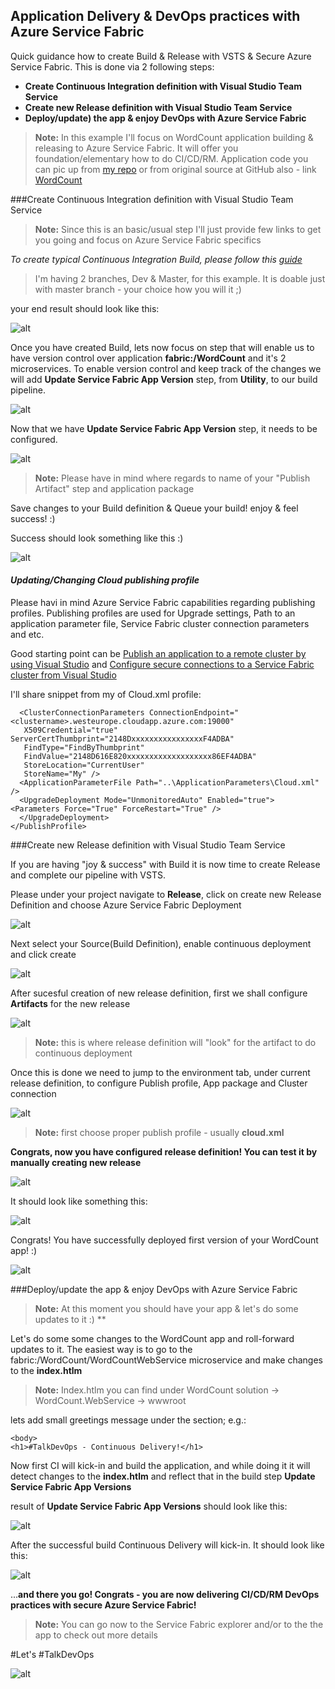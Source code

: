 ## Application Delivery & DevOps practices with Azure Service Fabric

Quick guidance how to create Build & Release with VSTS & Secure Azure Service Fabric. This is done via 2 following steps: 

- **Create Continuous Integration definition with Visual Studio Team Service** 
- **Create new Release definition with Visual Studio Team Service**
- **Deploy/update) the app & enjoy DevOps with Azure Service Fabric**

> **Note:** In this example I'll focus on WordCount application building & releasing to Azure Service Fabric. It will offer you foundation/elementary how to do CI/CD/RM. Application code you can pic up from [my repo]() or from original source at GitHub also - link [WordCount](https://github.com/Azure-Samples/service-fabric-dotnet-getting-started/tree/master/Services/WordCount)

###Create Continuous Integration definition with Visual Studio Team Service

> **Note:** Since this is an basic/usual step I'll just provide few links to get you going and focus on Azure Service Fabric specifics 
> 
*To create typical Continuous Integration Build, please follow this* [*guide*](https://www.visualstudio.com/en-us/docs/build/get-started/dot-net)
>
>I'm having 2 branches, Dev & Master, for this example. It is doable just with master branch - your choice how you will it ;)

your end result should look like this:

![alt](../images/vsts-asf-08.jpg)

Once you have created Build, lets now focus on step that will enable us to have version control over application **fabric:/WordCount** and it's 2 microservices. To enable version control and keep track of the changes we will add **Update Service Fabric App Version** step, from **Utility**, to our build pipeline. 

![alt](../images/vsts-asf-09.jpg)

Now that we have **Update Service Fabric App Version** step, it needs to be configured.

![alt](../images/vsts-asf-10.jpg) 

> **Note:** Please have in mind where regards to name of your "Publish Artifact" step and application package 


Save changes to your Build definition & Queue your build! enjoy & feel success! :)

Success should look something like this :)

![alt](../images/vsts-asf-11.jpg) 

#### *Updating/Changing Cloud publishing profile*
Please havi in mind Azure Service Fabric capabilities regarding publishing profiles. Publishing profiles are used for Upgrade settings, Path to an application parameter file, Service Fabric cluster connection parameters and etc.

Good starting point can be [Publish an application to a remote cluster by using Visual Studio](https://azure.microsoft.com/en-us/documentation/articles/service-fabric-publish-app-remote-cluster/) and [Configure secure connections to a Service Fabric cluster from Visual Studio](https://azure.microsoft.com/en-us/documentation/articles/service-fabric-visualstudio-configure-secure-connections/)

I'll share snippet from my of Cloud.xml profile:

      <ClusterConnectionParameters ConnectionEndpoint="<clustername>.westeurope.cloudapp.azure.com:19000" 
       X509Credential="true" ServerCertThumbprint="2148DxxxxxxxxxxxxxxxxF4ADBA" 
       FindType="FindByThumbprint" 
       FindValue="2148D616E820xxxxxxxxxxxxxxxxxxx86EF4ADBA" 
       StoreLocation="CurrentUser" 
       StoreName="My" />
      <ApplicationParameterFile Path="..\ApplicationParameters\Cloud.xml" />
      <UpgradeDeployment Mode="UnmonitoredAuto" Enabled="true">
    <Parameters Force="True" ForceRestart="True" />
      </UpgradeDeployment>
    </PublishProfile>


###Create new Release definition with Visual Studio Team Service

If you are having "joy & success" with Build it is now time to create Release and complete our pipeline with VSTS.

Please under your project navigate to **Release**, click on create new Release Definition and choose Azure Service Fabric Deployment

![alt](../images/vsts-asf-12.jpg) 

	
Next select your Source(Build Definition), enable continuous deployment and click create

![alt](../images/vsts-asf-13.jpg) 


After sucesful creation of new release definition, first we shall configure **Artifacts** for the new release

![alt](../images/vsts-asf-14.jpg) 

> **Note:** this is where release definition will "look" for the artifact to do continuous deployment 

Once this is done we need to jump to the environment tab, under current release definition, to configure Publish profile, App package and Cluster connection 

![alt](../images/vsts-asf-15.jpg) 
 
> **Note:** first choose proper publish profile - usually **cloud.xml**

**Congrats, now you have configured release definition! You can test it by manually creating new release** 

![alt](../images/vsts-asf-16.jpg) 

It should look like something this:

![alt](../images/vsts-asf-17.jpg) 

Congrats! You have successfully deployed first version of your WordCount app! :)

![alt](../images/vsts-asf-18.jpg) 

###Deploy/update the app & enjoy DevOps with Azure Service Fabric

> **Note:** At this moment you should have your app & let's do some updates to it :) **

Let's do some some changes to the WordCount app and roll-forward updates to it.
The easiest way is to go to the fabric:/WordCount/WordCountWebService microservice and make changes to the **index.htlm**

 > **Note:** Index.htlm you can find under WordCount solution -> WordCount.WebService -> wwwroot


lets add small greetings message under the <body> section; e.g.:
    
    <body>
    <h1>#TalkDevOps - Continuous Delivery!</h1> 

Now first CI will kick-in and build the application, and while doing it it will detect changes to the **index.htlm** and reflect that in the build step **Update Service Fabric App Versions**

result of **Update Service Fabric App Versions** should look like this:

![alt](../images/vsts-asf-19.jpg)

After the successful build Continuous Delivery will kick-in. It should look like this:

![alt](../images/vsts-asf-20.jpg) 

...**and there you go! Congrats - you are now delivering CI/CD/RM DevOps practices with secure Azure Service Fabric!** 

> **Note:** You can go now to the Service Fabric explorer and/or to the the app to check out more details
> 

#Let's #TalkDevOps

![alt](/images/vsts-asf-movie.gif)  
